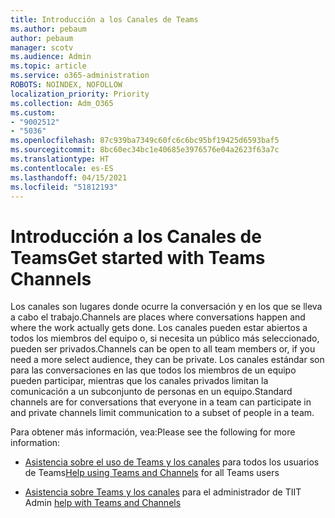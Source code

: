 ```yaml
---
title: Introducción a los Canales de Teams
ms.author: pebaum
author: pebaum
manager: scotv
ms.audience: Admin
ms.topic: article
ms.service: o365-administration
ROBOTS: NOINDEX, NOFOLLOW
localization_priority: Priority
ms.collection: Adm_O365
ms.custom:
- "9002512"
- "5036"
ms.openlocfilehash: 87c939ba7349c60fc6c6bc95bf19425d6593baf5
ms.sourcegitcommit: 8bc60ec34bc1e40685e3976576e04a2623f63a7c
ms.translationtype: HT
ms.contentlocale: es-ES
ms.lasthandoff: 04/15/2021
ms.locfileid: "51812193"
---
```

# <a name="get-started-with-teams-channels"></a><span data-ttu-id="0ad94-102">Introducción a los Canales de Teams</span><span class="sxs-lookup"><span data-stu-id="0ad94-102">Get started with Teams Channels</span></span>

<span data-ttu-id="0ad94-103">Los canales son lugares donde ocurre la conversación y en los que se lleva a cabo el trabajo.</span><span class="sxs-lookup"><span data-stu-id="0ad94-103">Channels are places where conversations happen and where the work actually gets done.</span></span> <span data-ttu-id="0ad94-104">Los canales pueden estar abiertos a todos los miembros del equipo o, si necesita un público más seleccionado, pueden ser privados.</span><span class="sxs-lookup"><span data-stu-id="0ad94-104">Channels can be open to all team members or, if you need a more select audience, they can be private.</span></span> <span data-ttu-id="0ad94-105">Los canales estándar son para las conversaciones en las que todos los miembros de un equipo pueden participar, mientras que los canales privados limitan la comunicación a un subconjunto de personas en un equipo.</span><span class="sxs-lookup"><span data-stu-id="0ad94-105">Standard channels are for conversations that everyone in a team can participate in and private channels limit communication to a subset of people in a team.</span></span>

<span data-ttu-id="0ad94-106">Para obtener más información, vea:</span><span class="sxs-lookup"><span data-stu-id="0ad94-106">Please see the following for more information:</span></span>

- <span data-ttu-id="0ad94-107">[Asistencia sobre el uso de Teams y los canales](https://support.office.com/article/teams-and-channels-df38ae23-8f85-46d3-b071-cb11b9de5499) para todos los usuarios de Teams</span><span class="sxs-lookup"><span data-stu-id="0ad94-107">[Help using Teams and Channels](https://support.office.com/article/teams-and-channels-df38ae23-8f85-46d3-b071-cb11b9de5499) for all Teams users</span></span>

- <span data-ttu-id="0ad94-108">[Asistencia sobre Teams y los canales](https://docs.microsoft.com/microsoftteams/teams-channels-overview) para el administrador de TI</span><span class="sxs-lookup"><span data-stu-id="0ad94-108">IT Admin [help with Teams and Channels](https://docs.microsoft.com/microsoftteams/teams-channels-overview)</span></span> 

